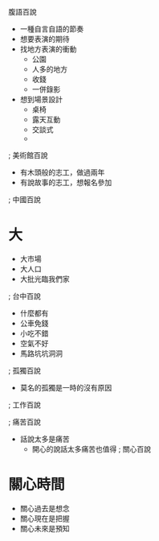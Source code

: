 腹語百說
- 一種自言自語的節奏
- 想要表演的期待
- 找地方表演的衝動
	- 公園
	- 人多的地方
	- 收錢
	- 一併錄影
- 想到場景設計
	- 桌椅
	- 露天互動
	- 交談式
	-
;
美術館百說
- 有木頭般的志工，做過兩年
- 有說故事的志工，想報名參加

;
中國百說
# 大
- 大市場
- 大人口
- 大批光臨我們家

;
台中百說
- 什麼都有
- 公車免錢
- 小吃不錯
- 空氣不好
- 馬路坑坑洞洞

;
孤獨百說
- 莫名的孤獨是一時的沒有原因

;
工作百說

;
痛苦百說
- 話說太多是痛苦
	- 開心的說話太多痛苦也值得
;
關心百說
# 關心時間
- 關心過去是想念
- 關心現在是把握
- 關心未來是預知
